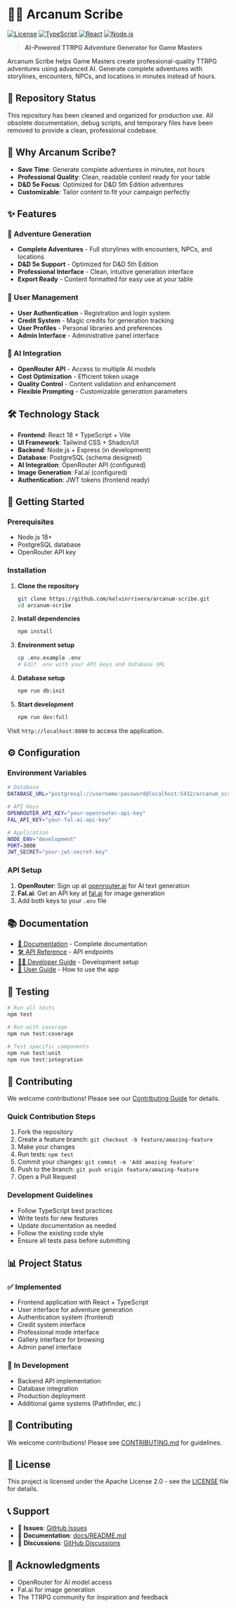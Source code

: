 # 🧙‍♂️ Arcanum Scribe

[![License](https://img.shields.io/badge/License-Apache%202.0-blue.svg)](https://opensource.org/licenses/Apache-2.0)
[![TypeScript](https://img.shields.io/badge/TypeScript-007ACC?logo=typescript&logoColor=white)](https://www.typescriptlang.org/)
[![React](https://img.shields.io/badge/React-20232A?logo=react&logoColor=61DAFB)](https://reactjs.org/)
[![Node.js](https://img.shields.io/badge/Node.js-43853D?logo=node.js&logoColor=white)](https://nodejs.org/)

> **AI-Powered TTRPG Adventure Generator for Game Masters**

Arcanum Scribe helps Game Masters create professional-quality TTRPG adventures using advanced AI. Generate complete adventures with storylines, encounters, NPCs, and locations in minutes instead of hours.

## 🚀 **Repository Status**

This repository has been cleaned and organized for production use. All obsolete documentation, debug scripts, and temporary files have been removed to provide a clean, professional codebase.

## 🎯 **Why Arcanum Scribe?**

- **Save Time**: Generate complete adventures in minutes, not hours
- **Professional Quality**: Clean, readable content ready for your table
- **D&D 5e Focus**: Optimized for D&D 5th Edition adventures
- **Customizable**: Tailor content to fit your campaign perfectly

## ✨ **Features**

### **🎨 Adventure Generation**
- **Complete Adventures** - Full storylines with encounters, NPCs, and locations
- **D&D 5e Support** - Optimized for D&D 5th Edition
- **Professional Interface** - Clean, intuitive generation interface
- **Export Ready** - Content formatted for easy use at your table

### **🔧 User Management**
- **User Authentication** - Registration and login system
- **Credit System** - Magic credits for generation tracking
- **User Profiles** - Personal libraries and preferences
- **Admin Interface** - Administrative panel interface

### **🎯 AI Integration**
- **OpenRouter API** - Access to multiple AI models
- **Cost Optimization** - Efficient token usage
- **Quality Control** - Content validation and enhancement
- **Flexible Prompting** - Customizable generation parameters

## 🛠️ **Technology Stack**

- **Frontend**: React 18 + TypeScript + Vite
- **UI Framework**: Tailwind CSS + Shadcn/UI
- **Backend**: Node.js + Express (in development)
- **Database**: PostgreSQL (schema designed)
- **AI Integration**: OpenRouter API (configured)
- **Image Generation**: Fal.ai (configured)
- **Authentication**: JWT tokens (frontend ready)

## 🚀 **Getting Started**

### **Prerequisites**
- Node.js 18+
- PostgreSQL database
- OpenRouter API key

### **Installation**

1. **Clone the repository**
   ```bash
   git clone https://github.com/kelvinrrivera/arcanum-scribe.git
   cd arcanum-scribe
   ```

2. **Install dependencies**
   ```bash
   npm install
   ```

3. **Environment setup**
   ```bash
   cp .env.example .env
   # Edit .env with your API keys and database URL
   ```

4. **Database setup**
   ```bash
   npm run db:init
   ```

5. **Start development**
   ```bash
   npm run dev:full
   ```

Visit `http://localhost:8080` to access the application.

## ⚙️ **Configuration**

### **Environment Variables**

```bash
# Database
DATABASE_URL="postgresql://username:password@localhost:5432/arcanum_scribe"

# API Keys
OPENROUTER_API_KEY="your-openrouter-api-key"
FAL_API_KEY="your-fal-ai-api-key"

# Application
NODE_ENV="development"
PORT=3000
JWT_SECRET="your-jwt-secret-key"
```

### **API Setup**

1. **OpenRouter**: Sign up at [openrouter.ai](https://openrouter.ai) for AI text generation
2. **Fal.ai**: Get an API key at [fal.ai](https://fal.ai) for image generation
3. Add both keys to your `.env` file

## 📚 **Documentation**

- [📖 Documentation](docs/README.md) - Complete documentation
- [🛠️ API Reference](docs/API_DOCUMENTATION.md) - API endpoints
- [👨‍💻 Developer Guide](docs/DEVELOPER_GUIDE.md) - Development setup
- [👤 User Guide](docs/USER_GUIDE.md) - How to use the app

## 🧪 **Testing**

```bash
# Run all tests
npm test

# Run with coverage
npm run test:coverage

# Test specific components
npm run test:unit
npm run test:integration
```

## 🤝 **Contributing**

We welcome contributions! Please see our [Contributing Guide](CONTRIBUTING.md) for details.

### **Quick Contribution Steps**

1. Fork the repository
2. Create a feature branch: `git checkout -b feature/amazing-feature`
3. Make your changes
4. Run tests: `npm test`
5. Commit your changes: `git commit -m 'Add amazing feature'`
6. Push to the branch: `git push origin feature/amazing-feature`
7. Open a Pull Request

### **Development Guidelines**

- Follow TypeScript best practices
- Write tests for new features
- Update documentation as needed
- Follow the existing code style
- Ensure all tests pass before submitting



## 📊 **Project Status**

### ✅ **Implemented**
- Frontend application with React + TypeScript
- User interface for adventure generation
- Authentication system (frontend)
- Credit system interface
- Professional mode interface
- Gallery interface for browsing
- Admin panel interface

### 🚧 **In Development**
- Backend API implementation
- Database integration
- Production deployment
- Additional game systems (Pathfinder, etc.)

## 🤝 **Contributing**

We welcome contributions! Please see [CONTRIBUTING.md](CONTRIBUTING.md) for guidelines.

## 📄 **License**

This project is licensed under the Apache License 2.0 - see the [LICENSE](LICENSE) file for details.

## 📞 **Support**

- 🐛 **Issues**: [GitHub Issues](https://github.com/kelvinrrivera/arcanum-scribe/issues)
- 📖 **Documentation**: [docs/README.md](docs/README.md)
- 💬 **Discussions**: [GitHub Discussions](https://github.com/kelvinrrivera/arcanum-scribe/discussions)

## 🙏 **Acknowledgments**

- OpenRouter for AI model access
- Fal.ai for image generation
- The TTRPG community for inspiration and feedback
